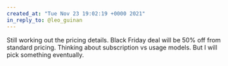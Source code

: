 ```yaml
---
created_at: "Tue Nov 23 19:02:19 +0000 2021"
in_reply_to: @leo_guinan
---
```


Still working out the pricing details. Black Friday deal will be 50% off from standard pricing. Thinking about subscription vs usage models. But I will pick something eventually.